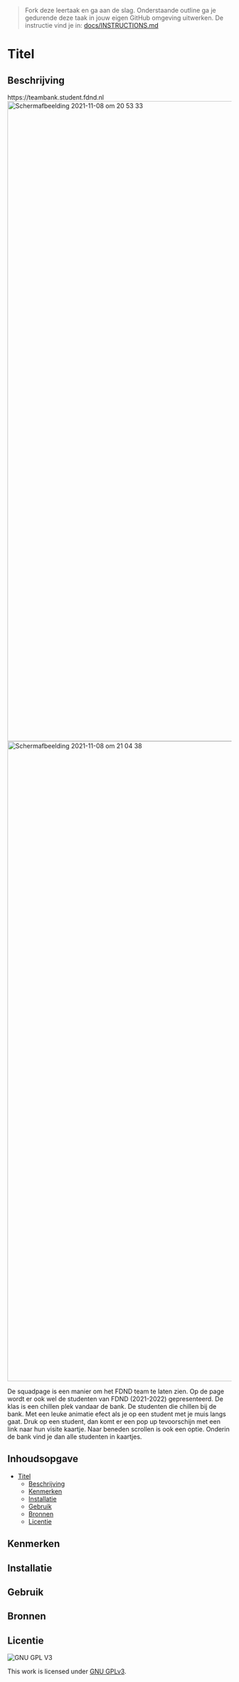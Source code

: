 > Fork deze leertaak en ga aan de slag. Onderstaande outline ga je gedurende deze taak in jouw eigen GitHub omgeving uitwerken. De instructie vind je in: [docs/INSTRUCTIONS.md](docs/INSTRUCTIONS.md)

# Titel

## Beschrijving
<!-- Voeg een link toe naar Github Pages 🌐--> https://teambank.student.fdnd.nl
<!-- Voeg een mooie poster visual toe 📸 --> <img width="1440" alt="Schermafbeelding 2021-11-08 om 20 53 33" src="https://user-images.githubusercontent.com/90447045/140809911-b741b45d-4cca-41d9-8aa7-9872e41a75dd.png"><img width="1440" alt="Schermafbeelding 2021-11-08 om 21 04 38" src="https://user-images.githubusercontent.com/90447045/140810250-c1ab3a8c-8a2b-4c10-a509-2b5724710423.png">

De squadpage is een manier om het FDND team te laten zien. Op de page wordt er ook wel de studenten van FDND (2021-2022) gepresenteerd. De klas is een chillen plek vandaar de bank. De studenten die chillen bij de bank. Met een leuke animatie efect als je op een student met je muis langs gaat. Druk op een student, dan komt er een pop up tevoorschijn met een link naar hun visite kaartje. Naar beneden scrollen is ook een optie. Onderin de bank vind je dan alle studenten in kaartjes. 



## Inhoudsopgave

- [Titel](#titel)
  * [Beschrijving](#beschrijving)
  * [Kenmerken](#kenmerken)
  * [Installatie](#installatie)
  * [Gebruik](#gebruik)
  * [Bronnen](#bronnen)
  * [Licentie](#licentie)

## Kenmerken

## Installatie

## Gebruik

## Bronnen

## Licentie

![GNU GPL V3](https://www.gnu.org/graphics/gplv3-127x51.png)

This work is licensed under [GNU GPLv3](./LICENSE).

